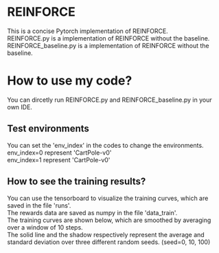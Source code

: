 # REINFORCE
This is a concise Pytorch implementation of REINFORCE.<br />
REINFORCE.py is a implementation of REINFORCE without the baseline.<br />
REINFORCE_baseline.py is a implementation of REINFORCE without the baseline.<br />

# How to use my code?
You can dircetly run REINFORCE.py and REINFORCE_baseline.py in your own IDE.<br />

## Test environments
You can set the 'env_index' in the codes to change the environments.<br />
env_index=0 represent 'CartPole-v0'<br />
env_index=1 represent 'CartPole-v0'<br />

## How to see the training results?
You can use the tensorboard to visualize the training curves, which are saved in the file 'runs'.<br />
The rewards data are saved as numpy in the file 'data_train'.<br />
The training curves are shown below,  which are smoothed by averaging over a window of 10 steps.<br />
The solid line and the shadow respectively represent the average and standard deviation over three different random seeds. (seed=0, 10, 100)<br />
